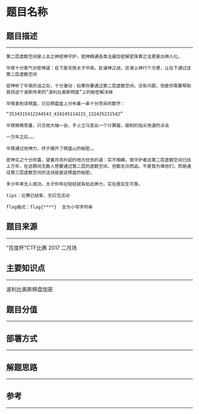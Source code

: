 # 题目名称

## 题目描述
---
```
第二层虚数空间是上古之神密神守护，密神精通各类法器加密解密珠算之法更是出神入化。

华夜十分客气对密神道：在下是天族太子华夜。赴诸神之战，还请上神行个方便，让在下通过这第二层虚数空间

密神听了华夜的话之后，十分激动：如果你要通过第二层虚数空间，没有问题，但是你需要帮助我将这个波斯传来的“波利比奥斯棋盘”上的秘密解决掉 

华夜拿到该棋盘，只见棋盘盒上分布着一串十分奇异的数字：

“3534315412244543_434145114215_132435231542”

华夜微微思量，只见他大袖一会，手上立马变出一个计算器，瘦削的指尖快速的点击

一万年之后。。。

华夜通过他神力，终于揭开了棋盘山的秘密。。

密神见之十分欣喜，望着月亮升起的地方忧伤的道：实不相瞒，我守护者这第二层虚数空间已经上万年，在这期间无数人想要通过第二层的虚数空间，但都无功而返。不是我为难他们，而是通往第三层虚数空间的法诀就是这棋盘的秘密。

多少年来无人成功。太子你年纪轻轻就有如此神力，实在是后生可畏。

tips：比赛已结束，无红包活动

flag格式：flag{****}  全为小写字符串
```

## 题目来源
---
“百度杯”CTF比赛 2017 二月场

## 主要知识点
---
波利比奥斯棋盘加密

## 题目分值
---


## 部署方式
---


## 解题思路
---





## 参考
---
